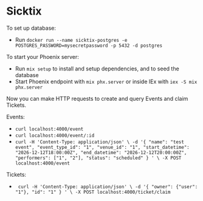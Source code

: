 # Sicktix

To set up database:
  * Run `docker run --name sicktix-postgres -e POSTGRES_PASSWORD=mysecretpassword -p 5432 -d postgres`

To start your Phoenix server:

  * Run `mix setup` to install and setup dependencies, and to seed the database
  * Start Phoenix endpoint with `mix phx.server` or inside IEx with `iex -S mix phx.server`

Now you can make HTTP requests to create and query Events and claim Tickets.

Events:
  * `curl localhost:4000/event`
  * `curl localhost:4000/event/:id`
  * `curl -H 'Content-Type: application/json' \
     -d '{ "name": "test event", "event_type_id": "1", "venue_id": "1", "start_datetime": "2026-12-12T18:00:00Z", "end_datetime": "2026-12-12T20:00:00Z", "performers": ["1", "2"], "status": "scheduled" } ' \
     -X POST localhost:4000/event`

Tickets:
  * ` curl -H 'Content-Type: application/json' \
     -d '{ "owner": {"user": "1"}, "id": "1" } ' \
     -X POST localhost:4000/ticket/claim`
